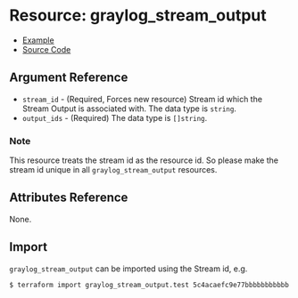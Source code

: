 # Resource: graylog_stream_output

* [Example](https://github.com/bmhughes/terraform-provider-graylog/blob/master/examples/v0.12/stream_output.tf)
* [Source Code](https://github.com/bmhughes/terraform-provider-graylog/blob/master/graylog/resource/stream/output/resource.go)

## Argument Reference

* `stream_id` - (Required, Forces new resource) Stream id which the Stream Output is associated with. The data type is `string`.
* `output_ids` - (Required) The data type is `[]string`.

### Note

This resource treats the stream id as the resource id.
So please make the stream id unique in all `graylog_stream_output` resources.

## Attributes Reference

None.

## Import

`graylog_stream_output` can be imported using the Stream id, e.g.

```console
$ terraform import graylog_stream_output.test 5c4acaefc9e77bbbbbbbbbbb
```
